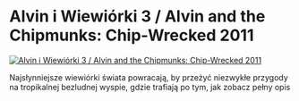 Alvin i Wiewiórki 3 / Alvin and the Chipmunks: Chip-Wrecked 2011 
=============
[![Alvin i Wiewiórki 3 / Alvin and the Chipmunks: Chip-Wrecked 2011 ](http://vidos.pl/images/player.gif)](http://vidos.pl/alvin-i-wiewiorki-3-alvin-and-the-chipmunks-chip-wrecked-2011)

 Najsłynniejsze wiewiórki świata powracają, by przeżyć niezwykłe przygody na tropikalnej bezludnej wyspie, gdzie trafiają po tym, jak zobacz pełny opis
